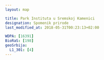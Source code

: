 ```yaml
---
layout: map

title: Park Instituta u Sremskoj Kamenici
designation: Spomenik prirode
last_modified_at: 2018-05-31T00:23:13+02:00

WDPA: [16391]
BioRaS: [198]
geoSrbija:
  L1_301: [4]
---
```

